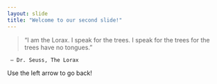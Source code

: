 ```yaml
---
layout: slide
title: "Welcome to our second slide!"
---
```


> “I am the Lorax. I speak for the trees. I speak for the trees for the trees have no tongues.”

     ― Dr. Seuss, The Lorax
 

Use the left arrow to go back!
